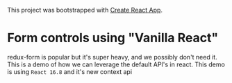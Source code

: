 This project was bootstrapped with [Create React App](https://github.com/facebook/create-react-app).

# Form controls using "Vanilla React"

redux-form is popular but it's super heavy, and we possibly don't need it. This is a demo of how we can leverage the default API's in react. This demo is using `React 16.8` and it's new context api
